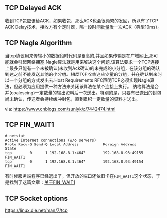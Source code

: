 



## TCP Delayed ACK

收到TCP包应该给ACK，如果收包，那么ACK也会很频繁的发回，所以有了TCP ACK Delay技术，接收方有个定时器，隔一段时间批量发一次ACK（典型10ms）。

## TCP Nagle Algorithm

当tcp协议用来传输小的数据段时代码是很高的,并且如果传输是在广域网上,那可能就会引起网络拥塞.Nagle算法就是用来解决这个问题.该算法要求一个TCP连接上最多只能有一个未被确认(未收到Ack确认)的未完成的小分组，在该分组的确认到达之前不能发送其他的小分组。相反TCP收集这些少量的分组，并在确认到来时以一个分组的方式发出去.Host Requirements RFC声明TCP必须实现Nagle算法，但必须为应用提供一种方法来关闭该算法在某个连接上执行。
纳格算法是合并(coalescing)一定数量的输出资料后一次送出。特别的是，只要有已送出的封包尚未确认，传送者会持续缓冲封包，直到累积一定数量的资料才送出。

via: https://www.cnblogs.com/sunlyk/p/7442474.html



## TCP FIN_WAIT1

```
# netstat
Active Internet connections (w/o servers)
Proto Recv-Q Send-Q Local Address           Foreign Address         State
tcp        0      1 192.168.8.1:4647        192.168.8.93:49155      FIN_WAIT1
tcp        0      1 192.168.8.1:4647        192.168.8.93:49154      FIN_WAIT1
```

有时候服务端程序已经退出了，但开放的端口还依旧卡在`FIN_WAIT1`这个状态，于是找到了这篇文章：[关于FIN_WAIT1](https://blog.huoding.com/2014/11/06/383)



## TCP Socket options

https://linux.die.net/man/7/tcp